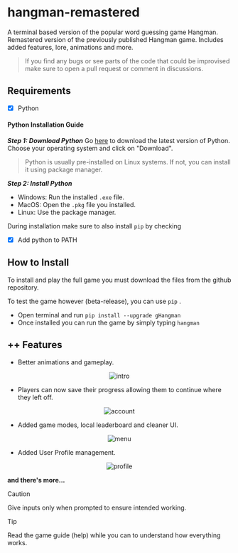 # hangman-remastered

A terminal based version of the popular word guessing game Hangman. Remastered version of the previously published Hangman game. Includes added features, lore, animations and more.

> If you find any bugs or see parts of the code that could be improvised make sure to open a pull request or comment in discussions.

## Requirements

- [X] Python
#### Python Installation Guide  
___Step 1: Download Python___
Go [here](https://www.python.org/downloads/) to download the latest version of Python. Choose your operating system and click on "Download".  
> Python is usually pre-installed on Linux systems. If not, you can install it using package manager.

___Step 2: Install Python___
- Windows: Run the installed `.exe` file.
- MacOS: Open the `.pkg` file you installed.
- Linux: Use the package manager.

During installation make sure to also install `pip` by checking
- [X] Add python to PATH

## How to Install

To install and play the full game you must download the files from the github repository.

To test the game however (beta-release), you can use `pip` .

- Open terminal and run `pip install --upgrade gHangman`
- Once installed you can run the game by simply typing `hangman`

## ++ Features

- Better animations and gameplay.
<p align=center>
  <img alt='intro' src="https://github.com/user-attachments/assets/385c7838-d88e-4255-957d-bf4504a72b3c">
</p>

- Players can now save their progress allowing them to continue where they left off.
<p align=center>
  <img alt='account' src="https://github.com/user-attachments/assets/6fc9e6a2-b5ae-4ba6-86b7-f7c52a417bfc">
</p>

- Added game modes, local leaderboard and cleaner UI.
<p align=center>
  <img alt='menu' src="https://github.com/user-attachments/assets/7e9b97ca-f81b-4400-a06f-3d44671c8038">

- Added User Profile management.
<p align=center>
  <img alt='profile' src="https://github.com/user-attachments/assets/d01dad41-1a1d-42b4-9673-af496e9e89be">
</p>

**and there's more...**

> [!CAUTION]
> Give inputs only when prompted to ensure intended working.

> [!TIP]
> Read the game guide (help) while you can to understand how everything works.
